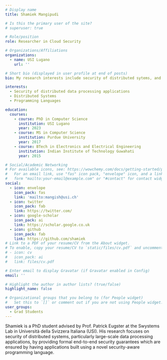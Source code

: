 ```yaml
---
# Display name
title: Shamiek Mangipudi

# Is this the primary user of the site?
# superuser: true

# Role/position
role: Researcher in Cloud Security

# Organizations/Affiliations
organizations:
  - name: USI Lugano
    url: ''

# Short bio (displayed in user profile at end of posts)
bio: My research interests include security of distributed sytems, and design of programming languages which support privacy-preserving computation.

interests:
  - Security of distributed data processing applications
  - Distributed Systems
  - Programming Languages

education:
  courses:
    - course: PhD in Computer Science
      institution: USI Lugano
      year: 2023
    - course: MS in Computer Science
      institution: Purdue University
      year: 2017
    - course: BTech in Electronics and Electrical Engineering
      institution: Indian Institute of Technology Guwahati
      year: 2015

# Social/Academic Networking
# For available icons, see: https://wowchemy.com/docs/getting-started/page-builder/#icons
#   For an email link, use "fas" icon pack, "envelope" icon, and a link in the
#   form "mailto:your-email@example.com" or "#contact" for contact widget.
social:
  - icon: envelope
    icon_pack: fas
    link: 'mailto:mangish@usi.ch'
  - icon: twitter
    icon_pack: fab
    link: https://twitter.com/
  - icon: google-scholar
    icon_pack: ai
    link: https://scholar.google.co.uk
  - icon: github
    icon_pack: fab
    link: https://github.com/shamiek
# Link to a PDF of your resume/CV from the About widget.
# To enable, copy your resume/CV to `static/files/cv.pdf` and uncomment the lines below.
# - icon: cv
#   icon_pack: ai
#   link: files/cv.pdf

# Enter email to display Gravatar (if Gravatar enabled in Config)
email: ''

# Highlight the author in author lists? (true/false)
highlight_name: false

# Organizational groups that you belong to (for People widget)
#   Set this to `[]` or comment out if you are not using People widget.
user_groups:
  - Grad Students
---
```


Shamiek is a PhD student advised by Prof. Patrick Eugster at the Swystems Lab in Università della Svizzera Italiana (USI). His research focuses on security of distributed systems, particularly large-scale data processing applications, by providing formal end-to-end security guarantees which are ensured by having applications built using a novel security-aware programming language.